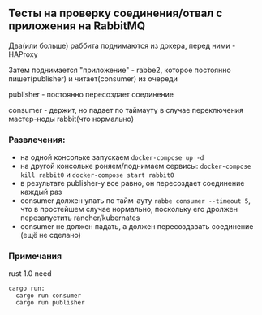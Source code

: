 ## Тесты на проверку соединения/отвал с приложения на RabbitMQ

Два(или больше) раббита поднимаются из докера, перед ними - HAProxy

Затем поднимается "приложение" -  rabbe2, которое постоянно пишет(publisher) и читает(consumer) из очереди

publisher - постоянно пересоздает соединение

consumer - держит, но падает по таймауту в случае переключения мастер-ноды rabbit(что нормально)

### Развлечения:
 - на одной консольке запускаем ```docker-compose up -d```
 - на другой консольке роняем/поднимаем сервисы: ```docker-compose kill rabbit0``` и ```docker-compose start rabbit0```
 - в результате publisher-у все равно, он пересоздает соединение каждый раз
 - consumer должен упать по тайм-ауту ```rabbe consumer --timeout 5```, что в простейшем случае нормально, поскольку его дролжен перезапустить rancher/kubernates
 - consumer не должен падать, а должен пересоздавать соединение (ещё не сделано)

### Примечания
rust 1.0 need

```
cargo run:
  cargo run consumer
  cargo run publisher
```
